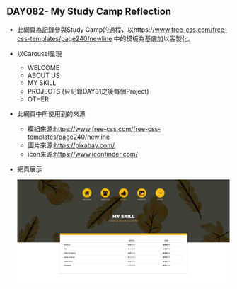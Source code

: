 ## DAY082- **My Study Camp Reflection**

- 此網頁為記錄參與Study Camp的過程，以https://www.free-css.com/free-css-templates/page240/newline 中的模板為基底加以客製化。

- 以Carousel呈現

  - WELCOME
  - ABOUT US
  - MY SKILL
  - PROJECTS (只記錄DAY81之後每個Project)
  - OTHER

- 此網頁中所使用到的來源

  -  模組來源:https://www.free-css.com/free-css-templates/page240/newline
  - 圖片來源:https://pixabay.com/
  - icon來源:https://www.iconfinder.com/

- 網頁展示

  ![demo](demo.png)